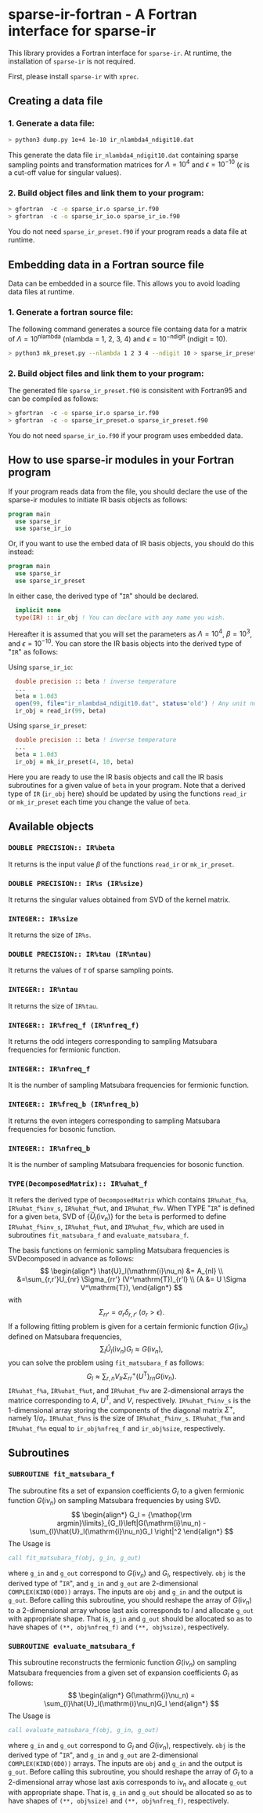 # sparse-ir-fortran - A Fortran interface for sparse-ir

This library provides a Fortran interface for `sparse-ir`.
At runtime, the installation of `sparse-ir` is not required.

First, please install `sparse-ir` with `xprec`.

## Creating a data file
### 1. Generate a data file:

```bash
> python3 dump.py 1e+4 1e-10 ir_nlambda4_ndigit10.dat
```

This generate the data file `ir_nlambda4_ndigit10.dat` containing sparse sampling points and transformation matrices for $\Lambda=10^4$ and $\epsilon = 10^{-10}$ ($\epsilon$ is a cut-off value for singular values).

### 2. Build object files and link them to your program:

```bash
> gfortran  -c -o sparse_ir.o sparse_ir.f90
> gfortran  -c -o sparse_ir_io.o sparse_ir_io.f90
```

You do not need `sparse_ir_preset.f90` if your program reads a data file at runtime.

## Embedding data in a Fortran source file
Data can be embedded in a source file.
This allows you to avoid loading data files at runtime.

### 1. Generate a fortran source file:

The following command generates a source file containg data for a matrix of
$\Lambda=10^{\mathrm{nlambda}}$ (nlambda = 1, 2, 3, 4) and $\epsilon=10^{-\mathrm{ndigit}}$ (ndigit = 10).

```bash
> python3 mk_preset.py --nlambda 1 2 3 4 --ndigit 10 > sparse_ir_preset.f90
```

### 2. Build object files and link them to your program:

The generated file `sparse_ir_preset.f90` is consisitent with Fortran95 and can be compiled as follows:

```bash
> gfortran  -c -o sparse_ir.o sparse_ir.f90
> gfortran  -c -o sparse_ir_preset.o sparse_ir_preset.f90
```

You do not need `sparse_ir_io.f90` if your program uses embedded data.

## How to use sparse-ir modules in your Fortran program
If your program reads data from the file, you should declare the use of the sparse-ir modules to initiate IR basis objects as follows:
```fortran
program main
  use sparse_ir
  use sparse_ir_io
```
Or, if you want to use the embed data of IR basis objects, you should do this instead:
```fortran
program main
  use sparse_ir
  use sparse_ir_preset
```
In either case, the derived type of "`IR`" should be declared.
```fortran
  implicit none
  type(IR) :: ir_obj ! You can declare with any name you wish.
```

Hereafter it is assumed that you will set the parameters as $\Lambda = 10^4$, $\beta = 10^3$, and $\epsilon = 10^{-10}$.
You can store the IR basis objects into the derived type of "`IR`" as follows:

Using `sparse_ir_io`:
```fortran
  double precision :: beta ! inverse temperature
  ...
  beta = 1.0d3
  open(99, file="ir_nlambda4_ndigit10.dat", status='old') ! Any unit number is OK.
  ir_obj = read_ir(99, beta)
```
Using `sparse_ir_preset`:
```fortran
  double precision :: beta ! inverse temperature
  ...
  beta = 1.0d3
  ir_obj = mk_ir_preset(4, 10, beta)
```

Here you are ready to use the IR basis objects and call the IR basis subroutines for a given value of `beta` in your program. Note that a derived type of `IR` (`ir_obj` here) should be updated by using the functions `read_ir` or `mk_ir_preset` each time you change the value of `beta`.

## Available objects

### `DOUBLE PRECISION:: IR%beta`
It returns is the input value $\beta$ of the functions `read_ir` or `mk_ir_preset`. <!--The type is `DOUBLE PRECISION`.-->
### `DOUBLE PRECISION:: IR%s (IR%size)`
It returns the singular values obtained from SVD of the kernel matrix. <!--The type is 1-dimensional `DOUBLE PRECISION` array and its size is `IR%size`.-->
### `INTEGER:: IR%size`
It returns the size of `IR%s`. <!--The type is integer.-->
### `DOUBLE PRECISION:: IR%tau (IR%ntau)`
It returns the values of $\tau$ of sparse sampling points. <!--The type is 1-dimensional array and its size is `IR%ntau`.-->
### `INTEGER:: IR%ntau`
It returns the size of `IR%tau`. <!--The type is integer.-->
### `INTEGER:: IR%freq_f (IR%nfreq_f)`
It returns the odd integers corresponding to sampling Matsubara frequencies for fermionic function. <!--The type is 1-dimensional array and its size is `IR%nfreq_f`.-->
### `INTEGER:: IR%nfreq_f`
It is the number of sampling Matsubara frequencies for fermionic function.
### `INTEGER:: IR%freq_b (IR%nfreq_b)`
It returns the even integers corresponding to sampling Matsubara frequencies for bosonic function. <!--The type is 1-dimensional array and its size is `IR%nfreq_b`.-->
### `INTEGER:: IR%nfreq_b`
It is the number of sampling Matsubara frequencies for bosonic function.

### `TYPE(DecomposedMatrix):: IR%uhat_f`
It refers the derived type of `DecomposedMatrix` which contains `IR%uhat_f%a`, `IR%uhat_f%inv_s`, `IR%uhat_f%ut`, and `IR%uhat_f%v`. When TYPE "`IR`" is defined for a given `beta`, SVD of $\{\hat{U}_l(\mathrm{i}\nu_n)\}$ for the `beta` is performed to define `IR%uhat_f%inv_s`, `IR%uhat_f%ut`, and `IR%uhat_f%v`, which are used in subroutines `fit_matsubara_f` and `evaluate_matsubara_f`.

The basis functions on fermionic sampling Matsubara frequencies is SVDecomposed in advance  as follows:
$$
\begin{align*}
\hat{U}_l(\mathrm{i}\nu_n) &= A_{nl} \\
&=\sum_{r,r'}U_{nr} \Sigma_{rr'} (V^\mathrm{T})_{r'l} \\
(A &= U \Sigma V^\mathrm{T}),
\end{align*}
$$
with
$$
\Sigma_{rr'} = \sigma_r\delta_{r,r'}~  (\sigma_r > \epsilon).
$$
If a following fitting problem is given for a certain fermionic function $G(\mathrm{i}\nu_n)$ defined on Matsubara frequencies,
$$
\sum_{l}\hat{U}_l(\mathrm{i}\nu_n)G_l\approx G(\mathrm{i}\nu_n),
$$
you can solve the problem using `fit_matsubara_f` as follows:
$$
G_l\approx \sum_{r, n}V_{lr}\Sigma^+_{rr}(U^\mathrm{T})_{rn}G(\mathrm{i}\nu_n).
$$
`IR%uhat_f%a`, `IR%uhat_f%ut`, and `IR%uhat_f%v` are 2-dimensional arrays the matrice corresponding to $A$, $U^\mathrm{T}$, and $V$, respectively. `IR%uhat_f%inv_s` is the 1-dimensional array storing the components of the diagonal matrix $\Sigma^+$, namely $1/\sigma_r$. `IR%uhat_f%ns` is the size of  `IR%uhat_f%inv_s`. `IR%uhat_f%m` and `IR%uhat_f%n` equal to `ir_obj%nfreq_f` and `ir_obj%size`, respectively.

<!---
### `IR%uhat_f%a` (`IR%uhat_b%a`)
It is the IR basis set on Matsubara frequencies, $\{\hat{U}_l(\mathrm{i}\nu_n)\}$. `IR%uhat_f%a` is for fermionic functions and `IR%uhat_b%a` is for bosonic functions. The type is 2-dimensional array and its shape is `(IR%uhat_f%m, IR%uhat_f%n)` which equals to `(IR%nfreq_f, IR%size)`.

### `IR%uhat_f%ns` (`IR%uhat_b%ns`)
It returns the number of size of  `IR%uhat_f%inv_s`.
-->

## Subroutines

### `SUBROUTINE fit_matsubara_f`
The subroutine fits a set of expansion coefficients <!--of the IR basis -->$G_l$ to a given fermionic function $G(\mathrm{i}\nu_n)$ on sampling Matsubara frequencies by using SVD.
$$
\begin{align*}
G_l = {\mathop{\rm argmin}\limits}_{G_l}\left|G(\mathrm{i}\nu_n) - \sum_{l}\hat{U}_l(\mathrm{i}\nu_n)G_l \right|^2
\end{align*}
$$
The Usage is
```fortran
call fit_matsubara_f(obj, g_in, g_out)
```
where `g_in` and `g_out` correspond to $G(\mathrm{i}\nu_n)$ and $G_l$, respectively. `obj` is the derived type of "`IR`", and `g_in` and `g_out` are 2-dimensional `COMPLEX(KIND(0D0))` arrays. The inputs are `obj` and `g_in` and the output is `g_out`. Before calling this subroutine, you should reshape the array of $G(\mathrm{i}\nu_n)$ to a 2-dimensional array whose last axis corresponds to $l$ and allocate `g_out` with appropriate shape.
That is, `g_in` and `g_out` should be allocated so as to have shapes of `(**, obj%nfreq_f)` and `(**, obj%size)`, respectively.

### `SUBROUTINE evaluate_matsubara_f`
This subroutine reconstructs the fermionic function $G(\mathrm{i}\nu_n)$ on sampling Matsubara frequencies from a given set of expansion coefficients $G_l$ as follows:
$$
\begin{align*}
G(\mathrm{i}\nu_n) = \sum_{l}\hat{U}_l(\mathrm{i}\nu_n)G_l
\end{align*}
$$
The Usage is
```fortran
call evaluate_matsubara_f(obj, g_in, g_out)
```
where `g_in` and `g_out` correspond to $G_l$ and $G(\mathrm{i}\nu_n)$, respectively. `obj` is the derived type of "`IR`", and `g_in` and `g_out` are 2-dimensional `COMPLEX(KIND(0D0))` arrays. The inputs are `obj` and `g_in` and the output is `g_out`. Before calling this subroutine, you should reshape the array of $G_l$ to a 2-dimensional array whose last axis corresponds to $\mathrm{i}\nu_n$ and allocate `g_out` with appropriate shape.
That is, `g_in` and `g_out` should be allocated so as to have shapes of `(**, obj%size)` and  `(**, obj%nfreq_f)`, respectively.
